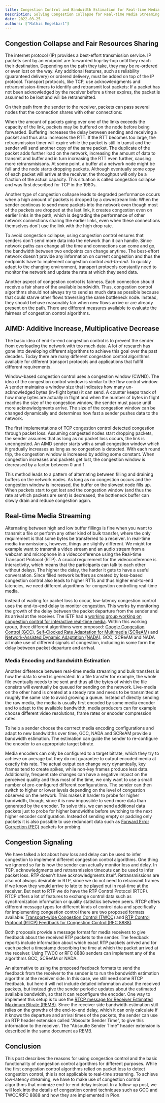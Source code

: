```yaml
---
title: Congestion Control and Bandwidth Estimation for Real-time Media
Description: Solving Congestion Collapse for Real-time Media Streaming
date: 2022-03-25
authors: ["Mathis Engelbart"]
---
```


## Congestion Collapse and Fair Resources Sharing

The internet protocol (IP) provides a best-effort transmission service. IP
packets sent by an endpoint are forwarded hop-by-hop until they reach their
destination. Depending on the path they take, they may be re-ordered or even
lost on the way. Any additional features, such as reliability (guaranteed
delivery) or ordered delivery, must be added on top of the IP protocol.
Transport protocols, like TCP, use acknowledgments and retransmission-timers to
identify and retransmit lost packets: If a packet has not been acknowledged by
the receiver before a timer expires, the packet is assumed to be lost and will
be retransmitted.

On their path from the sender to the receiver, packets can pass several nodes
that the connection shares with other connections:

<!-- % TODO: Add Picture of Path between endpoints: {S1, S2} <-> Router1 <-> Router2 <-> {R1, R2} -->

When the amount of packets going over one of the links exceeds the capacity of
the link, packets may be buffered on the node before being forwarded. Buffering
increases the delay between sending and receiving a packet and thus also
increases the RTT. If the RTT becomes too large, the retransmission timer will
expire while the packet is still in transit and the sender will send another
copy of the same packet. The duplicate of the packet adds further load on the
network, increasing the amount of data to transmit and buffer and in turn
increasing the RTT even further, causing more retransmisisons. At some point, a
buffer at a network node might be full and the node starts dropping packets.
Although eventually some copy of each packet will arrive at the receiver, the
throughput will only be a fraction of the actual capacity. This situation is
called congestion collapse and was first described for TCP in the 1980s.

<!-- TODO: Add reference to congestion collapse -->

Another type of congestion collapse leads to degraded performance occurs when a
high amount of packets is dropped by a downstream link: When the sender
continous to send more packets into the network even though most of the packets
are dropped at the last link, it creates congestion even on earlier links in the
path, which is degrading the performance of other network connections sharing
the earlier links, even when these connections themselves don't use the link
with the high drop rate.

To avoid congestion collapse, using congestion control ensures that senders
don't send more data into the network than it can handle. Since network paths
can change all the time and connections can come and go, the bandwidth between
two endpoints can change anytime. The best-effort network doesn't provide any
information on current congestion and thus the endpoints have to implement
congestion control *end-to-end*. To quickly adapt to the changing environment,
transport protocols constantly need to monitor the network and update the rate
at which they send data.

Another aspect of congestion control is fairness. Each connection should receive
a fair share of the available bandwidth. Thus, congestion control algorithms
should not always try to send as much data as possible because that could starve
other flows traversing the same bottleneck node. Instead, they should behave
reasonably fair when new flows arrive or are already present on the path. There
are [different measures](https://en.wikipedia.org/wiki/Fairness_measure)
available to evaluate the fairness of congestion control algorithms.

## AIMD: Additive Increase, Multiplicative Decrease

The basic idea of end-to-end congestion control is to prevent the sender from
overloading the network with too much data. A lot of research has gone into
developing different algorithms to achieve this goal over the past decades.
Today there are many different congestion control algorithms available for
different transport protocols and applications that fullfil different
requirements.

Window-based congestion control uses a congestion window (CWND). The idea of the
congestion control window is similar to the flow control window: A sender
maintains a window size that indicates how many un-acknowledged bytes (in-flight
bytes) it can send. A counter keeps track of how many bytes are actually in
flight and when the number of bytes in flight reaches the size of the congestion
window, the sender must pause until more acknowledgments arrive. The size of the
congestion window can be changed dynamically and determines how fast a sender
pushes data to the network.

The first implementations of TCP congestion control detected congestion through
packet loss. Assuming congested nodes start dropping packets, the sender assumes
that as long as no packet loss occurs, the link is uncongested. An AIMD sender
starts with a small congestion window which it gradually increases as long as no
congestion is detected. With each round trip, the congestion window is increased
by adding some constant. When congestion increases and packets get lost, the
congestion window is decreased by a factor between 0 and 1.

This method leads to a pattern of alternating between filling and draining
buffers on the network nodes. As long as no congestion occurs and the congestion
window is increased, the buffer on the slowest node fills up. When packets start
to get lost and the congestion window (and thus the rate at which packets are
sent) is decreased, the bottleneck buffer can slowly drain and reduce congestion
again.

<!-- TODO: Cite AIMD stability? -->

<!-- TODO: Write about pacing? -->

## Real-time Media Streaming

Alternating between high and low buffer fillings is fine when you want to
transmit a file or perform any other kind of bulk transfer, where the only
requirement is that some bytes be transferred to a receiver. In real-time media
transmissions, however, things are slightly different. We might for example want
to transmit a video stream and an audio stream from a webcam and microphone in a
videoconference using the Real-time Transport Protocol (RTP). A crucial
requirement for the videoconference is interactivity, which means that the
participants can talk to each other without delays. The higher the delay, the
harder it gets to have a useful conversation. Since filled network buffers as
created by loss-based congestion control also leads to higher RTTs and thus
higher end-to-end latencies, we need different algorithms for congestion
controlling real-time media.

<!-- TODO: Visualize Operation Point (see BBR paper)? -->

Instead of waiting for packet loss to occur, low-latency congestion control uses
the end-to-end delay to monitor congestion. This works by monitoring the growth
of the delay between the packet departure from the sender and its arrival at the
receiver. The IETF had a [working group working on congestion control for
interactive real-time media](https://datatracker.ietf.org/wg/rmcat/about/).
Within this working group, three different algorithms were proposed: [Google
Congestion Control
(GCC)](https://datatracker.ietf.org/doc/draft-ietf-rmcat-gcc/), [Self-Clocked
Rate Adaptation for Multimedia
(SCReAM)](https://datatracker.ietf.org/doc/rfc8298/) and [Network-Assisted
Dynamic Adaptation (NADA)](https://datatracker.ietf.org/doc/rfc8698/). GCC,
SCReAM and NADA all make use of different signals of congestion, including in
some form the delay between packet departure and arrival.

### Media Encoding and Bandwidth Estimation

Another difference between real-time media streaming and bulk transfers is how
the data to send is generated. In a file transfer for example, the whole file
eventually needs to be sent and thus all the bytes of which the file consists
will eventually be queued for sending on the network. Live-media on the other
hand is created at a steady rate and needs to be transmitted at roughly the same
rate to avoid growing a queue. Instead of directly sending the raw media, the
media is usually first encoded by some media encoder and to adapt to the
available bandwidth, media producers can for example choose different video
resolutions, frame rates or encoder compression rates.

To help a sender choose the corrrect media encoding configurations and adapt to
new bandwidths over time, GCC, NADA and SCReAM provide a bandwidth estimation.
The estimation can guide the sender to re-configure the encoder to an
appropriate target bitrate.

Media encoders can only be configured to a target bitrate, which they try to
achieve on average but they do not guarantee to output encoded media at exactly
this rate. The actual output can change very dynamically, key frames tend to
create spikes, while non-key frames produce less data. Additionally, frequent
rate changes can have a negative impact on the perceived quality and thus most
of the time, we only want to use a small number of pre-configured different
configurations. The sender can then switch to higher or lower levels depending
on the level of congestion observed on the network. This makes it harder to
probe for higher bandwidth, though, since it is now impossible to send more data
than generated by the encoder. To solve this, we can send additional data
packets just to probe for higher bandwidths before switching to the next higher
encoder configuration. Instead of sending empty or padding only packets it is
also possible to use redundant data such as [Forward Error Correction
(FEC)](https://datatracker.ietf.org/doc/rfc8854/) packets for probing.

## Congestion Signaling

We have talked a lot about how loss and delay can be used to infer congestion to
implement different congestion control algorithms. One thing we ignored so far
is how the sender can actually monitor loss and delay. In TCP, acknowledgments
and retransmission timeouts can be used to infer packet loss. RTP doesn't have
acknowledgments itself. Retransmissions are also not always desirable in RTP,
since we do not need to retransmit frames if we know they would arrive to late
to be played out in real-time at the receiver. But next to RTP we do have the
RTP Control Protocol (RTCP). RTCP offers a lot of features to exchange control
data such as synchronization information or quality statistics between peers.
RTCP offers different message types for different kinds of control data and
specifically for implementing congestion control there are two proposed formats
available: [Transport-wide Congestion
Control (TWCC)](https://datatracker.ietf.org/doc/html/draft-holmer-rmcat-transport-wide-cc-extensions-01)
and [RTP Control Protocol (RTCP) Feedback for Congestion
Control (RFC 8888)](https://datatracker.ietf.org/doc/rfc8888/).

Both proposals provide a message format for media receivers to give feedback
about the received RTP packets to the sender. The feedback reports include
information about which exact RTP packets arrived and for each packet a
timestamp describing the time at which the packet arrived at the receiver. Using
TWCC or RFC 8888 senders can implement any of the algorithms GCC, SCReAM or
NADA.

<!-- TODO: Go into detail with TWCC and RFC 8888? -->

An alternative to using the proposed feedback formats to send the feedback from
the receiver to the sender is to run the bandwidth estimation algorithm at the
receiver side. In this case, we still need some RTCP feedback, but here it will
not include detailed information about the received packets, but instead give
the sender periodic updates about the estimated available bandwidth, so that it
can reconfigure the encoder. One way to implement this setup is to use the [RTCP
message for Receiver Estimated Maximum Bitrate
(REMB)](https://datatracker.ietf.org/doc/draft-alvestrand-rmcat-remb/). Since
the receiver side bandwidth estimation still relies on the growths of the
end-to-end delay, which it can only calculate if it knows the departure and
arrival times of the packets, the sender can use an RTP header extension called
"Absoulte Sender Time", to give this information to the receiver. The "Absoulte
Sender Time" header extension is described in the same document as REMB.

## Conclusion

This post describes the reasons for using congestion control and the basic
functionality of congestion control algorithms for different purposes. While the
first congestion control algorithms relied on packet loss to detect congestion
control, this is not applicable to real-time streaming. To achieve low-latency
streaming, we have to make use of congestion control algorithms that minimize
end-to-end delay instead. In a follow-up post, we will look into the details of
congestion control techniques such as GCC and TWCC/RFC 8888 and how they are
implemented in Pion.
